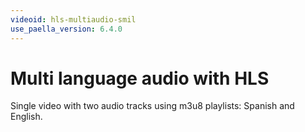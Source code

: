 ```yaml
---
videoid: hls-multiaudio-smil
use_paella_version: 6.4.0
---
```


# Multi language audio with HLS

Single video with two audio tracks using m3u8 playlists: Spanish and English.
